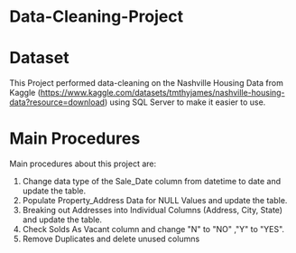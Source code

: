 # Data-Cleaning-Project

# Dataset
This Project performed data-cleaning on the Nashville Housing Data from Kaggle (https://www.kaggle.com/datasets/tmthyjames/nashville-housing-data?resource=download) using SQL Server to make it easier to use.

# Main Procedures
Main procedures about this project are:

1. Change data type of the Sale_Date column from datetime to date and update the table.
2. Populate Property_Address Data for NULL Values and update the table.
3. Breaking out Addresses into Individual Columns (Address, City, State) and update the table.
4. Check Solds As Vacant column and change "N" to "NO" ,"Y" to "YES".
5. Remove Duplicates and delete unused columns
